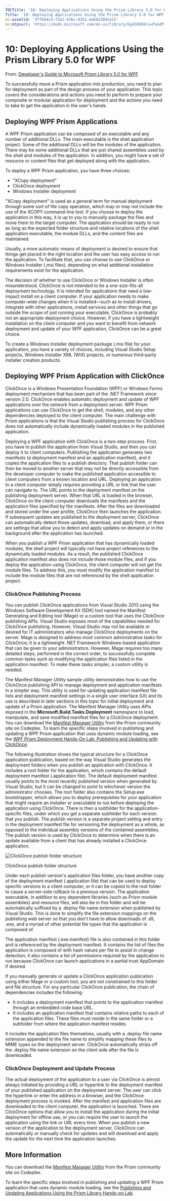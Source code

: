 ```yaml
---
TOCTitle: '10: Deploying Applications Using the Prism Library 5.0 for WPF'
Title: '10: Deploying Applications Using the Prism Library 5.0 for WPF'
ms:assetid: '377bb4cd-73a1-43bc-81b1-ede8230dce15'
ms:mtpsurl: 'https://msdn.microsoft.com/en-us/library/Gg430856(v=PandP.40)'
---
```


# 10: Deploying Applications Using the Prism Library 5.0 for WPF

From: [Developer's Guide to Microsoft Prism Library 5.0 for WPF](https://msdn.microsoft.com/en-us/library/gg406140.aspx)

To successfully move a Prism application into production, you need to plan for deployment as part of the design process of your application. This topic covers the considerations and actions you need to perform to prepare your composite or modular application for deployment and the actions you need to take to get the application in the user's hands.

## Deploying WPF Prism Applications

A WPF Prism application can be composed of an executable and any number of additional DLLs. The main executable is the shell application project. Some of the additional DLLs will be the modules of the application. There may be some additional DLLs that are just shared assemblies used by the shell and modules of the application. In addition, you might have a set of resource or content files that get deployed along with the application.

To deploy a WPF Prism application, you have three choices:

-   "XCopy deployment"
-   ClickOnce deployment
-   Windows Installer deployment

"XCopy deployment" is used as a general term for manual deployment through some sort of file copy operation, which may or may not include the use of the XCOPY command-line tool. If you choose to deploy the application in this way, it is up to you to manually package the files and move them to the target computer. The application should be ready to run as long as the expected folder structure and relative locations of the shell application executable, the module DLLs, and the content files are maintained.

Usually, a more automatic means of deployment is desired to ensure that things get placed in the right location and the user has easy access to run the application. To facilitate that, you can choose to use ClickOnce or Windows Installer (.msi files), depending on what additional installation requirements exist for the application.

The decision of whether to use ClickOnce or Windows Installer is often misunderstood. ClickOnce is not intended to be a one-size-fits-all deployment technology. It is intended for applications that need a low-impact install on a client computer. If your application needs to make computer-wide changes when it is installed—such as to install drivers, integrate with other applications, install services and other things that go outside the scope of just running your executable, ClickOnce is probably not an appropriate deployment choice. However, if you have a lightweight installation on the client computer and you want to benefit from network deployment and update of your WPF application, ClickOnce can be a great choice.

To create a Windows Installer deployment package (.msi file) for your application, you have a variety of choices, including Visual Studio Setup projects, Windows Installer XML (WiX) projects, or numerous third-party installer creation products.

## Deploying WPF Prism Application with ClickOnce

ClickOnce is a Windows Presentation Foundation (WPF) or Windows Forms deployment mechanism that has been part of the .NET Framework since version 2.0. ClickOnce enables automatic deployment and update of WPF applications over the network from a deployment server. WPF Prism applications can use ClickOnce to get the shell, modules, and any other dependencies deployed to the client computer. The main challenge with Prism applications is that the Visual Studio publishing process for ClickOnce does not automatically include dynamically loaded modules in the published application.

Deploying a WPF application with ClickOnce is a two-step process. First, you have to publish the application from Visual Studio, and then you can deploy it to client computers. Publishing the application generates two manifests (a deployment manifest and an application manifest), and it copies the application files to a publish directory. That publish folder can then be moved to another server that may not be directly accessible from the developer computer to make the published application accessible to client computers from a known location and URL. Deploying an application to a client computer simply requires providing a URL or link that the user can navigate to. The URL points to the deployment manifest on the publishing deployment server. When that URL is loaded in the browser, ClickOnce on the client computer downloads the manifests and the application files specified by the manifests. After the files are downloaded and stored under the user profile, ClickOnce then launches the application. If subsequent updates are published to the deployment server, ClickOnce can automatically detect those updates, download, and apply them, or there are settings that allow you to detect and apply updates on demand or in the background after the application has launched.

When you publish a WPF Prism application that has dynamically loaded modules, the shell project will typically not have project references to the dynamically loaded modules. As a result, the published ClickOnce application manifest also does not include those module files, and if you deploy the application using ClickOnce, the client computer will not get the module files. To address this, you must modify the application manifest to include the module files that are not referenced by the shell application project.

### ClickOnce Publishing Process

You can publish ClickOnce applications from Visual Studio 2013 using the Windows Software Development Kit (SDK) tool named the Manifest Generating and Editing tool (Mage) or a custom tool that uses the ClickOnce publishing APIs. Visual Studio exposes most of the capabilities needed for ClickOnce publishing. However, Visual Studio may not be available or desired for IT administrators who manage ClickOnce deployments on the server. Mage is designed to address most common administrative tasks for ClickOnce; it is a lightweight .NET Framework Windows-based application that can be given to your administrators. However, Mage requires too many detailed steps, performed in the correct order, to successfully complete common tasks such as modifying the application files listed in the application manifest. To make these tasks simpler, a custom utility is needed.

The Manifest Manager Utility sample utility demonstrates how to use the ClickOnce publishing API to manage deployment and application manifests in a simpler way. This utility is used for updating application manifest file lists and deployment manifest settings in a single user interface (UI) and its use is described in later sections in this topic for initial deployment and update of a Prism application. The Manifest Manager Utility uses APIs exposed in the **Microsoft.Build.Tasks.Deployment** namespace to load, manipulate, and save modified manifest files for a ClickOnce deployment. You can download the [Manifest Manager Utility](http://compositewpf.codeplex.com/releases/view/14771) from the Prism community site on Codeplex. To learn the specific steps involved in publishing and updating a WPF Prism application that uses dynamic module loading, see the [WPF Prism Deployment Hands-On Lab: Publishing and Updating with ClickOnce](https://msdn.microsoft.com/en-us/library/gg405497(v=pandp.40)).

The following illustration shows the typical structure for a ClickOnce application publication, based on the way Visual Studio generates the deployment folders when you publish an application with ClickOnce. It includes a root folder for the application, which contains the default deployment manifest (.application file). The default deployment manifest usually points to the most recently published version when generated by Visual Studio, but it can be changed to point to whichever version the administrator chooses. The root folder also contains the Setup.exe bootstrapper, which allows you to deploy prerequisites for your application that might require an installer or executable to run before deploying the application using ClickOnce. There is then a subfolder for the application-specific files, under which you get a separate subfolder for each version that you publish. The publish version is a separate project setting and entry in the deployment manifest file for versioning the deployment as a whole, as opposed to the individual assembly versions of the contained assemblies. The publish version is used by ClickOnce to determine when there is an update available from a client that has already installed a ClickOnce application.

![](https://msdn.microsoft.com/en-us/Gg430856.AC76506C13BE100EFC4FEFD0B638F00C(en-us,PandP.40).png "ClickOnce publish folder structure")

ClickOnce publish folder structure

Under each publish version's application files folder, you have another copy of the deployment manifest (.application file) that can be used to deploy specific versions to a client computer, or it can be copied to the root folder to cause a server-side rollback to a previous version. The application executable, in addition to any dependent libraries (such as Prism module assemblies) and resource files, will also be in this folder and will be automatically suffixed by a .deploy file name extension when published by Visual Studio. This is done to simplify the file extension mappings on the publishing web server so that you don't have to allow downloads of .dll, .exe, and a myriad of other potential file types that the application is composed of.

The application manifest (.exe.manifest) file is also contained in this folder and is referenced by the deployment manifest. It contains the list of files the application is composed of with hash values per file to assist in change detection; it also contains a list of permissions required by the application to run because ClickOnce can launch applications in a partial trust AppDomain if desired.

If you manually generate or update a ClickOnce application publication using either Mage or a custom tool, you are not constrained to this folder and file structure. For any particular ClickOnce publication, the chain of dependencies includes the following:

-   It includes a deployment manifest that points to the application manifest through an embedded code base URL.
-   It includes an application manifest that contains relative paths to each of the application files. These files must reside in the same folder or a subfolder from where the application manifest resides.

It includes the application files themselves, usually with a .deploy file name extension appended to the file name to simplify mapping these files to MIME types on the deployment server. ClickOnce automatically strips off the .deploy file name extension on the client side after the file is downloaded.

### ClickOnce Deployment and Update Process

The actual deployment of the application to a user via ClickOnce is almost always initiated by providing a URL or hyperlink to the deployment manifest of your published application on the deployment server. The user can click the hyperlink or enter the address in a browser, and the ClickOnce deployment process is invoked. After the manifest and application files are downloaded to the client computer, the application is launched. There are ClickOnce options that allow you to install the application during the initial deployment for offline use, or you can require the user to launch the application using the link or URL every time. When you publish a new version of the application to the deployment server, ClickOnce can automatically or manually check for updates and will download and apply the update for the next time the application launches.

## More Information

You can download the [Manifest Manager Utility](http://compositewpf.codeplex.com/releases/view/14771) from the Prism community site on Codeplex.

To learn the specific steps involved in publishing and updating a WPF Prism application that uses dynamic module loading, see the [Publishing and Updating Applications Using the Prism Library Hands-on Lab](https://msdn.microsoft.com/en-us/library/gg405497(v=pandp.40)).

